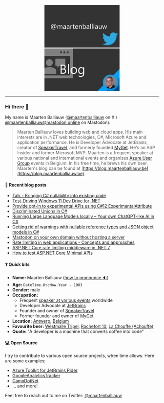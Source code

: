 <div style="width:100%; text-align:center;">
    <a href="https://twitter.com/maartenballiauw" style="display: inline-block; margin: auto;">
      <img src="https://raw.githubusercontent.com/maartenba/maartenba/master/images/template/twitter.png" alt="Twitter @maartenballiauw" width="49%" />
    </a>
    <a href="https://blog.maartenballiauw.be/" style="display: inline-block; margin: auto;">
      <img src="https://raw.githubusercontent.com/maartenba/maartenba/master/images/template/blog.png" alt="Blog" width="49%" />
    </a>
</div>

<hr/>

### Hi there 👋

My name is Maarten Balliauw ([@maartenballiauw](https://twitter.com/maartenballiauw/) on X / [@maartenballiauw@mastodon.online](https://mastodon.online/@maartenballiauw) on Mastodon).

> Maarten Balliauw loves building web and cloud apps. His main interests are in .NET web technologies, C#, Microsoft Azure and application performance. He is Developer Advocate at JetBrains, creator of [SpeakerTravel](https://www.speaker.travel/), and formerly founded [MyGet](https://www.myget.org/). He's an ASP Insider and former Microsoft MVP. Maarten is a frequent speaker at various national and international events and organizes [Azure User Group](https://www.azug.be) events in Belgium. In his free time, he brews his own beer. Maarten's blog can be found at [https://blog.maartenballiauw.be](https://blog.maartenballiauw.be).

#### 📙 Recent blog posts
<!--START_SECTION:feed-->
* [Talk - Bringing C# nullability into existing code](https:&#x2F;&#x2F;blog.maartenballiauw.be&#x2F;talk&#x2F;2024&#x2F;01&#x2F;21&#x2F;bringing-csharp-nullability-into-existing-code.html)
* [Test-Driving Windows 11 Dev Drive for .NET](https:&#x2F;&#x2F;blog.maartenballiauw.be&#x2F;post&#x2F;2023&#x2F;11&#x2F;22&#x2F;test-driving-windows-11-dev-drive-for-dotnet.html)
* [Provide opt-in to experimental APIs using C#12 ExperimentalAttribute](https:&#x2F;&#x2F;blog.maartenballiauw.be&#x2F;post&#x2F;2023&#x2F;11&#x2F;08&#x2F;opt-in-to-experimental-apis-using-csharp-12-experimentalattribute.html)
* [Discriminated Unions in C#](https:&#x2F;&#x2F;blog.maartenballiauw.be&#x2F;post&#x2F;2023&#x2F;09&#x2F;18&#x2F;discriminated-unions-in-csharp.html)
* [Running Large Language Models locally – Your own ChatGPT-like AI in C#](https:&#x2F;&#x2F;blog.maartenballiauw.be&#x2F;post&#x2F;2023&#x2F;06&#x2F;15&#x2F;running-large-language-models-locally-your-own-chatgpt-like-ai-in-csharp.html)
* [Getting rid of warnings with nullable reference types and JSON object models in C#](https:&#x2F;&#x2F;blog.maartenballiauw.be&#x2F;post&#x2F;2023&#x2F;01&#x2F;12&#x2F;getting-rid-of-warnings-with-nullable-reference-types-and-json-object-models-in-csharp.html)
* [Mastodon on your own domain without hosting a server](https:&#x2F;&#x2F;blog.maartenballiauw.be&#x2F;post&#x2F;2022&#x2F;11&#x2F;05&#x2F;mastodon-own-donain-without-hosting-server.html)
* [Rate limiting in web applications - Concepts and approaches](https:&#x2F;&#x2F;blog.maartenballiauw.be&#x2F;post&#x2F;2022&#x2F;10&#x2F;03&#x2F;rate-limiting-web-applications-concepts-approaches.html)
* [ASP.NET Core rate limiting middleware in .NET 7](https:&#x2F;&#x2F;blog.maartenballiauw.be&#x2F;post&#x2F;2022&#x2F;09&#x2F;26&#x2F;aspnet-core-rate-limiting-middleware.html)
* [How to test ASP.NET Core Minimal APIs](https:&#x2F;&#x2F;blog.maartenballiauw.be&#x2F;post&#x2F;2022&#x2F;06&#x2F;07&#x2F;how-test-aspnetcore-minimal-apis.html)
<!--END_SECTION:feed-->

#### ❓ Quick bits

* **Name:** Maarten Balliauw ([how to pronounce 🔉](https://github.com/maartenba/maartenba/raw/master/maarten-balliauw-name.mp3))
* **Age:** `DateTime.UtcNow.Year - 1983`
* **Gender:** male
* **Occupation:**
	* Frequent [speaker at various events](https://blog.maartenballiauw.be/talks-presentations.html) worldwide
	* Developer Advocate at [JetBrains](https://www.jetbrains.com/)
	* Founder and owner of [SpeakerTravel](https://www.speaker.travel/)
	* Former founder and owner of [MyGet](https://www.myget.org/)
* **Location:** [Antwerp](https://en.wikipedia.org/wiki/Antwerp/), [Belgium](https://en.wikipedia.org/wiki/Belgium)
* **Favourite beer:** [Westmalle Tripel](https://www.trappistwestmalle.be/en/page/tripel.aspx), [Rochefort 10](https://en.wikipedia.org/wiki/Brasserie_de_Rochefort), [La Chouffe (Achouffe)](https://en.wikipedia.org/wiki/Brasserie_d%27Achouffe)
* **Quote:** "A developer is a machine that converts coffee into code"

#### 💻 Open Source

I try to contribute to various open source projects, when time allows. Here are some examples:

* [Azure Toolkit for JetBrains Rider](https://github.com/JetBrains/azure-tools-for-intellij)
* [GoogleAnalyticsTracker](https://github.com/maartenba/GoogleAnalyticsTracker)
* [CamoDotNet](https://github.com/maartenba/CamoDotNet)
* ... and more!

Feel free to reach out to me on Twitter: [@maartenballiauw](https://twitter.com/maartenballiauw/)
